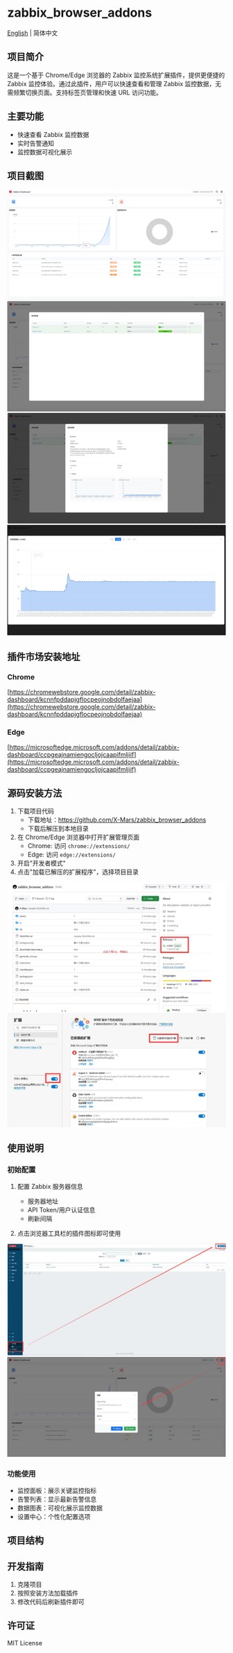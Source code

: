 # zabbix_browser_addons

[English](README_EN.md) | 简体中文

## 项目简介
这是一个基于 Chrome/Edge 浏览器的 Zabbix 监控系统扩展插件，提供更便捷的 Zabbix 监控体验。通过此插件，用户可以快速查看和管理 Zabbix 监控数据，无需频繁切换页面。支持标签页管理和快速 URL 访问功能。

## 主要功能
- 快速查看 Zabbix 监控数据
- 实时告警通知
- 监控数据可视化展示

## 项目截图
![image](./assets/1.jpg)
![image](./assets/2.jpg)
![image](./assets/3.jpg)
![image](./assets/4.jpg)

## 插件市场安装地址
### Chrome
[https://chromewebstore.google.com/detail/zabbix-dashboard/kcnnfpddapjgflocpeojnobdolfaejaa](https://chromewebstore.google.com/detail/zabbix-dashboard/kcnnfpddapjgflocpeojnobdolfaejaa)
  
### Edge
[https://microsoftedge.microsoft.com/addons/detail/zabbix-dashboard/ccpgeajnamiengocljojcaapifmljiif](https://microsoftedge.microsoft.com/addons/detail/zabbix-dashboard/ccpgeajnamiengocljojcaapifmljiif)

## 源码安装方法
1. 下载项目代码
   - 下载地址：https://github.com/X-Mars/zabbix_browser_addons
   - 下载后解压到本地目录
2. 在 Chrome/Edge 浏览器中打开扩展管理页面
   - Chrome: 访问 `chrome://extensions/`
   - Edge: 访问 `edge://extensions/`
3. 开启"开发者模式"
3. 点击"加载已解压的扩展程序"，选择项目目录

![image](./assets/6.jpg)
![image](./assets/7.jpg)

## 使用说明
### 初始配置
1. 配置 Zabbix 服务器信息
   - 服务器地址
   - API Token/用户认证信息
   - 刷新间隔

3. 点击浏览器工具栏的插件图标即可使用

![image](./assets/8.jpg)
![image](./assets/9.jpg)

### 功能使用
- 监控面板：展示关键监控指标
- 告警列表：显示最新告警信息
- 数据图表：可视化展示监控数据
- 设置中心：个性化配置选项

## 项目结构

## 开发指南
1. 克隆项目
2. 按照安装方法加载插件
3. 修改代码后刷新插件即可

## 许可证
MIT License
